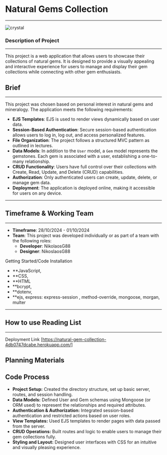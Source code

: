 # Natural Gems Collection
---
![crystal](https://github.com/user-attachments/assets/19b8550a-23a0-4b97-9dc5-5f1a405b81ff)

### Description of Project
---
This project is a web application that allows users to showcase their collections of natural gems. It is designed to provide a visually appealing and interactive experience for users to manage and display their gem collections while connecting with other gem enthusiasts.

## Brief
---

This project was chosen based on personal interest in natural gems and mineralogy. The application meets the following requirements:

- **EJS Templates**: EJS is used to render views dynamically based on user data.
- **Session-Based Authentication**: Secure session-based authentication allows users to log in, log out, and access personalized features.
- **File Organization**: The project follows a structured MVC pattern as outlined in lectures.
- **Data Models**: In addition to the `User` model, a `Gem` model represents the gemstones. Each gem is associated with a user, establishing a one-to-many relationship.
- **CRUD Functionality**: Users have full control over their collections with Create, Read, Update, and Delete (CRUD) capabilities.
- **Authorization**: Only authenticated users can create, update, delete, or manage gem data.
- **Deployment**: The application is deployed online, making it accessible for users on any device.

---

## Timeframe & Working Team
---
- **Timeframe**: 28/10/2024 - 01/10/2024
- **Team**: This project was developed individually or as part of a team with the following roles:
  - **Developer**: NikolaosG88
  - **Designer**: NikoslaosG88



Getting Started/Code Installation
- **JavaScript, 
- **CSS, 
- **HTML 
- **bcrypt, 
- **dotenv, 
- **ejs, 
express: express-session ,
method-override, 
mongoose, 
morgan, 
multer
---


How to use Reading List
---



---
Deployment Link
[https://natural-gem-collection-4db0747dcabe.herokuapp.com/]

Planning Materials
---


Code Process
---
- **Project Setup:** Created the directory structure, set up basic server, routes, and session handling.
- **Data Models:** Defined User and Gem schemas using Mongoose (or ORM used) to represent the relationships and required attributes.
- **Authentication & Authorization:** Integrated session-based authentication and restricted actions based on user roles.
- **View Templates:** Used EJS templates to render pages with data passed from the server.
- **CRUD Operations:** Built routes and logic to enable users to manage their gem collections fully.
- **Styling and Layout:** Designed user interfaces with CSS for an intuitive and visually pleasing experience.
